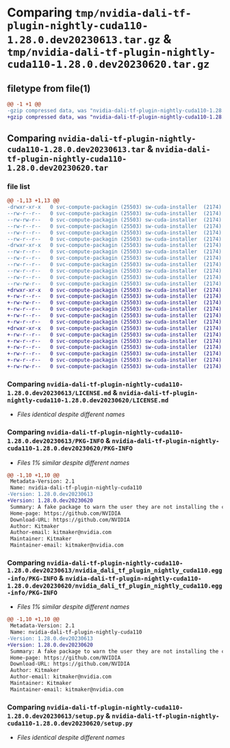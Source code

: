 # Comparing `tmp/nvidia-dali-tf-plugin-nightly-cuda110-1.28.0.dev20230613.tar.gz` & `tmp/nvidia-dali-tf-plugin-nightly-cuda110-1.28.0.dev20230620.tar.gz`

## filetype from file(1)

```diff
@@ -1 +1 @@
-gzip compressed data, was "nvidia-dali-tf-plugin-nightly-cuda110-1.28.0.dev20230613.tar", last modified: Wed Jun 14 14:43:31 2023, max compression
+gzip compressed data, was "nvidia-dali-tf-plugin-nightly-cuda110-1.28.0.dev20230620.tar", last modified: Wed Jun 21 16:03:32 2023, max compression
```

## Comparing `nvidia-dali-tf-plugin-nightly-cuda110-1.28.0.dev20230613.tar` & `nvidia-dali-tf-plugin-nightly-cuda110-1.28.0.dev20230620.tar`

### file list

```diff
@@ -1,13 +1,13 @@
-drwxr-xr-x   0 svc-compute-packagin (25503) sw-cuda-installer  (2174)        0 2023-06-14 14:43:31.423331 nvidia-dali-tf-plugin-nightly-cuda110-1.28.0.dev20230613/
--rw-r--r--   0 svc-compute-packagin (25503) sw-cuda-installer  (2174)      469 2023-06-14 14:43:31.000000 nvidia-dali-tf-plugin-nightly-cuda110-1.28.0.dev20230613/ERROR.txt
--rw-rw-r--   0 svc-compute-packagin (25503) sw-cuda-installer  (2174)    11336 2023-06-14 04:38:44.000000 nvidia-dali-tf-plugin-nightly-cuda110-1.28.0.dev20230613/LICENSE.md
--rw-r--r--   0 svc-compute-packagin (25503) sw-cuda-installer  (2174)       37 2023-06-14 14:43:31.000000 nvidia-dali-tf-plugin-nightly-cuda110-1.28.0.dev20230613/PACKAGE_NAME
--rw-r--r--   0 svc-compute-packagin (25503) sw-cuda-installer  (2174)     1708 2023-06-14 14:43:31.423331 nvidia-dali-tf-plugin-nightly-cuda110-1.28.0.dev20230613/PKG-INFO
--rw-r--r--   0 svc-compute-packagin (25503) sw-cuda-installer  (2174)      316 2023-06-14 14:43:31.000000 nvidia-dali-tf-plugin-nightly-cuda110-1.28.0.dev20230613/README.rst
-drwxr-xr-x   0 svc-compute-packagin (25503) sw-cuda-installer  (2174)        0 2023-06-14 14:43:31.419331 nvidia-dali-tf-plugin-nightly-cuda110-1.28.0.dev20230613/nvidia_dali_tf_plugin_nightly_cuda110.egg-info/
--rw-r--r--   0 svc-compute-packagin (25503) sw-cuda-installer  (2174)     1708 2023-06-14 14:43:31.000000 nvidia-dali-tf-plugin-nightly-cuda110-1.28.0.dev20230613/nvidia_dali_tf_plugin_nightly_cuda110.egg-info/PKG-INFO
--rw-r--r--   0 svc-compute-packagin (25503) sw-cuda-installer  (2174)      297 2023-06-14 14:43:31.000000 nvidia-dali-tf-plugin-nightly-cuda110-1.28.0.dev20230613/nvidia_dali_tf_plugin_nightly_cuda110.egg-info/SOURCES.txt
--rw-r--r--   0 svc-compute-packagin (25503) sw-cuda-installer  (2174)        1 2023-06-14 14:43:31.000000 nvidia-dali-tf-plugin-nightly-cuda110-1.28.0.dev20230613/nvidia_dali_tf_plugin_nightly_cuda110.egg-info/dependency_links.txt
--rw-r--r--   0 svc-compute-packagin (25503) sw-cuda-installer  (2174)       22 2023-06-14 14:43:31.000000 nvidia-dali-tf-plugin-nightly-cuda110-1.28.0.dev20230613/nvidia_dali_tf_plugin_nightly_cuda110.egg-info/top_level.txt
--rw-r--r--   0 svc-compute-packagin (25503) sw-cuda-installer  (2174)       38 2023-06-14 14:43:31.423331 nvidia-dali-tf-plugin-nightly-cuda110-1.28.0.dev20230613/setup.cfg
--rw-rw-r--   0 svc-compute-packagin (25503) sw-cuda-installer  (2174)     4560 2023-06-14 04:38:44.000000 nvidia-dali-tf-plugin-nightly-cuda110-1.28.0.dev20230613/setup.py
+drwxr-xr-x   0 svc-compute-packagin (25503) sw-cuda-installer  (2174)        0 2023-06-21 16:03:32.568578 nvidia-dali-tf-plugin-nightly-cuda110-1.28.0.dev20230620/
+-rw-r--r--   0 svc-compute-packagin (25503) sw-cuda-installer  (2174)      469 2023-06-21 16:03:32.000000 nvidia-dali-tf-plugin-nightly-cuda110-1.28.0.dev20230620/ERROR.txt
+-rw-rw-r--   0 svc-compute-packagin (25503) sw-cuda-installer  (2174)    11336 2023-06-14 10:03:35.000000 nvidia-dali-tf-plugin-nightly-cuda110-1.28.0.dev20230620/LICENSE.md
+-rw-r--r--   0 svc-compute-packagin (25503) sw-cuda-installer  (2174)       37 2023-06-21 16:03:32.000000 nvidia-dali-tf-plugin-nightly-cuda110-1.28.0.dev20230620/PACKAGE_NAME
+-rw-r--r--   0 svc-compute-packagin (25503) sw-cuda-installer  (2174)     1708 2023-06-21 16:03:32.568578 nvidia-dali-tf-plugin-nightly-cuda110-1.28.0.dev20230620/PKG-INFO
+-rw-r--r--   0 svc-compute-packagin (25503) sw-cuda-installer  (2174)      316 2023-06-21 16:03:32.000000 nvidia-dali-tf-plugin-nightly-cuda110-1.28.0.dev20230620/README.rst
+drwxr-xr-x   0 svc-compute-packagin (25503) sw-cuda-installer  (2174)        0 2023-06-21 16:03:32.567578 nvidia-dali-tf-plugin-nightly-cuda110-1.28.0.dev20230620/nvidia_dali_tf_plugin_nightly_cuda110.egg-info/
+-rw-r--r--   0 svc-compute-packagin (25503) sw-cuda-installer  (2174)     1708 2023-06-21 16:03:32.000000 nvidia-dali-tf-plugin-nightly-cuda110-1.28.0.dev20230620/nvidia_dali_tf_plugin_nightly_cuda110.egg-info/PKG-INFO
+-rw-r--r--   0 svc-compute-packagin (25503) sw-cuda-installer  (2174)      297 2023-06-21 16:03:32.000000 nvidia-dali-tf-plugin-nightly-cuda110-1.28.0.dev20230620/nvidia_dali_tf_plugin_nightly_cuda110.egg-info/SOURCES.txt
+-rw-r--r--   0 svc-compute-packagin (25503) sw-cuda-installer  (2174)        1 2023-06-21 16:03:32.000000 nvidia-dali-tf-plugin-nightly-cuda110-1.28.0.dev20230620/nvidia_dali_tf_plugin_nightly_cuda110.egg-info/dependency_links.txt
+-rw-r--r--   0 svc-compute-packagin (25503) sw-cuda-installer  (2174)       22 2023-06-21 16:03:32.000000 nvidia-dali-tf-plugin-nightly-cuda110-1.28.0.dev20230620/nvidia_dali_tf_plugin_nightly_cuda110.egg-info/top_level.txt
+-rw-r--r--   0 svc-compute-packagin (25503) sw-cuda-installer  (2174)       38 2023-06-21 16:03:32.568578 nvidia-dali-tf-plugin-nightly-cuda110-1.28.0.dev20230620/setup.cfg
+-rw-rw-r--   0 svc-compute-packagin (25503) sw-cuda-installer  (2174)     4560 2023-06-14 10:03:35.000000 nvidia-dali-tf-plugin-nightly-cuda110-1.28.0.dev20230620/setup.py
```

### Comparing `nvidia-dali-tf-plugin-nightly-cuda110-1.28.0.dev20230613/LICENSE.md` & `nvidia-dali-tf-plugin-nightly-cuda110-1.28.0.dev20230620/LICENSE.md`

 * *Files identical despite different names*

### Comparing `nvidia-dali-tf-plugin-nightly-cuda110-1.28.0.dev20230613/PKG-INFO` & `nvidia-dali-tf-plugin-nightly-cuda110-1.28.0.dev20230620/PKG-INFO`

 * *Files 1% similar despite different names*

```diff
@@ -1,10 +1,10 @@
 Metadata-Version: 2.1
 Name: nvidia-dali-tf-plugin-nightly-cuda110
-Version: 1.28.0.dev20230613
+Version: 1.28.0.dev20230620
 Summary: A fake package to warn the user they are not installing the correct package.
 Home-page: https://github.com/NVIDIA
 Download-URL: https://github.com/NVIDIA
 Author: Kitmaker
 Author-email: kitmaker@nvidia.com
 Maintainer: Kitmaker
 Maintainer-email: kitmaker@nvidia.com
```

### Comparing `nvidia-dali-tf-plugin-nightly-cuda110-1.28.0.dev20230613/nvidia_dali_tf_plugin_nightly_cuda110.egg-info/PKG-INFO` & `nvidia-dali-tf-plugin-nightly-cuda110-1.28.0.dev20230620/nvidia_dali_tf_plugin_nightly_cuda110.egg-info/PKG-INFO`

 * *Files 1% similar despite different names*

```diff
@@ -1,10 +1,10 @@
 Metadata-Version: 2.1
 Name: nvidia-dali-tf-plugin-nightly-cuda110
-Version: 1.28.0.dev20230613
+Version: 1.28.0.dev20230620
 Summary: A fake package to warn the user they are not installing the correct package.
 Home-page: https://github.com/NVIDIA
 Download-URL: https://github.com/NVIDIA
 Author: Kitmaker
 Author-email: kitmaker@nvidia.com
 Maintainer: Kitmaker
 Maintainer-email: kitmaker@nvidia.com
```

### Comparing `nvidia-dali-tf-plugin-nightly-cuda110-1.28.0.dev20230613/setup.py` & `nvidia-dali-tf-plugin-nightly-cuda110-1.28.0.dev20230620/setup.py`

 * *Files identical despite different names*


